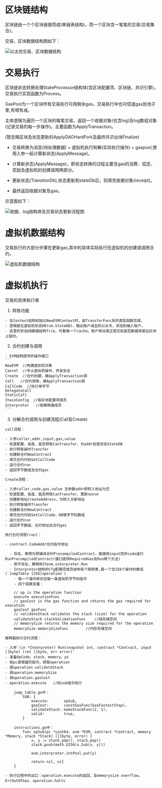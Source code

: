 # 区块链结构

区块链由一个个区块链接而成(单链表结构)，而一个区块含一笔笔的交易(交易集合)。

交易、区块数据结构图如下：

![以太坊交易、区块数据结构](https://github.com/chuchenxihyl/chuchenxihyl.github.io/blob/master/pic/%E4%BB%A5%E5%A4%AA%E5%9D%8A%E4%BA%A4%E6%98%93%E3%80%81%E5%8C%BA%E5%9D%97%E6%95%B0%E6%8D%AE%E7%BB%93%E6%9E%84.jpg)

# 交易执行

区块链状态转换处理StateProcessor结构体(含区块配置项、区块链、共识引擎)，交易执行实现函数为Process。

GasPool为一个区块所有交易执行可用剩余gas，交易执行中也可偿退gas到池子里,有增有减。

主体逻辑为遍历一个区块的每笔交易，返回一个收据对象(也含log)及log数组对象(记录交易的每一步操作)。主要函数为ApplyTransaction。

  (暂忽略区块及状态更新的ApplyDAOHardFork及最终共识出块Finalize)

- 交易转换为消息(待处理数据) + 虚拟机执行和解(实际执行操作) + gaspool,使用入参一起计算新状态(ApplyMessage)。

- 计算新状态(ApplyMessage)，即状态转换的过程主要含gas的消费、偿还、奖励及虚拟机的创建调用两部分。

- 更新状态(TransitonDb),状态更新到stateDb后，则填充收据对象(receipt)。

- 最终返回收据对象及gas。

示意图如下：

![收据、log结构体及交易状态更新流程图](https://github.com/chuchenxihyl/chuchenxihyl.github.io/blob/master/pic/%E6%94%B6%E6%8D%AE%E3%80%81log%E7%BB%93%E6%9E%84%E4%BD%93%E5%8F%8A%E4%BA%A4%E6%98%93%E7%8A%B6%E6%80%81%E6%9B%B4%E6%96%B0%E6%B5%81%E7%A8%8B%E5%9B%BE.jpg)

# 虚拟机数据结构

交易执行的大部分步骤在更新gas,其中的具体实际执行在虚拟机的创建或调用合约。

![虚拟机数据结构](https://github.com/chuchenxihyl/chuchenxihyl.github.io/blob/master/pic/%E8%99%9A%E6%8B%9F%E6%9C%BA%E6%95%B0%E6%8D%AE%E7%BB%93%E6%9E%84.jpg)

# 虚拟机执行

  交易的具体执行者


  1. 转账功能  

    - 在Context结构初始化NewEVMContext时，由TransferFunc系列类型函数完成。
    - 逻辑是在虚拟机状态DB(vm.StateDB)，输出账户减去的以太币，添加到输入账户。
    - 这里的状态DB数据结构Trie，可看做一个cache。账户改动真正提交到底层数据库是在区块上链时。

  2. 合约创建与调用

    - EVM结构提供的操作接口
    ```
    NewEVM  //构建虚拟机对象
    Cancel  //中止虚拟机操作，并发安全
    Create  //合约创建，被ApplyTransaction调
    Call   //合约调用，被ApplyTransaction调
    CallCode  //执行单字节
    DelegateCall
    StaticCall
    ChainConfig  //取区块配置项成员
    Interpreter   //取解释器成员
    ```

  3. 分解合约调用与创建流程(Call及Create)

    call流程：
    
    - 入参caller,addr,input,gas,value
    - 检查配置、高度、能否转账CanTransfer、为addr检查状态StateDB
    - 执行转账操作Transfer
    - 创建新合约NewContract
    - 填充合约代码SetCallCode
    - 运行合约run
    - 返回字节数组及合约gas

    Create流程：

    - 入参caller,code,gas,value 无参数addr即转入地址为空
    - 检查配置、高度、能否转账CanTransfer、更新nonce
    - 创建新地址CreateAddress，为转入方新地址
    - 执行转账操作Transfer
    - 创建新合约NewContract
    - 填充合约代码SetCallCode，DB填字节码数组
    - 运行合约run
    - 返回字节数组、合约地址及合约gas

    执行合约流程(run)：
    
    - contract.CodeAddr合约指令地址

      - 存在，表明为预编译合约PrecompiledContract，直接依input而非code运行RunPrecompiledContract(接口提供RequiredGas及Run两个方法)
      - 若不存在，解释执行evm.interpreter.Run
      - Interpreter结构的Cfg配置项成员结构有个跳转表,是一个含256个操作的数组(`JumpTable [256]operation`)
        - 每一个操作即对应每一条虚拟机字节码指令
        - 四个函数变量：
```
    // op is the operation function
	execute executionFunc
	// gasCost is the gas function and returns the gas required for execution
	gasCost gasFunc
	// validateStack validates the stack (size) for the operation
	validateStack stackValidationFunc    //栈存储空间
	// memorySize returns the memory size required for the operation
	memorySize memorySizeFunc        //内存存储空间
```

    解释器执行合约流程：

    - 入参`(in *Interpreter) Run(snapshot int, contract *Contract, input []byte) (ret []byte, err error)`
    - 准备OpCode、stack、memory、pc
    - 依pc递增遍历指令，获取operation
    - 调operation.validateStack   
    - 调operation.memorySize
    - 调operation.gasCost
    - operation.execute   //如sub指令执行
```
    jump_table.go中：
    	SUB: {
			execute:       opSub,
			gasCost:       constGasFunc(GasFastestStep),
			validateStack: makeStackFunc(2, 1),
			valid:         true,
		}

    instructions.go中：
        func opSub(pc *uint64, evm *EVM, contract *Contract, memory *Memory, stack *Stack) ([]byte, error) {
	        x, y := stack.pop(), stack.pop()
	        stack.push(math.U256(x.Sub(x, y)))

	        evm.interpreter.intPool.put(y)

	        return nil, nil
    }
```
    - 执行过程中的出口：operation.execute的返回，及memorysize overflow、ErrOutOfGas、operation.halts









